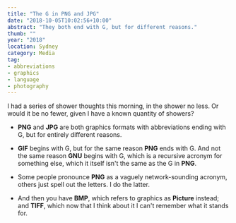 ```yaml
---
title: "The G in PNG and JPG"
date: "2018-10-05T10:02:56+10:00"
abstract: "They both end with G, but for different reasons."
thumb: ""
year: "2018"
location: Sydney
category: Media
tag:
- abbreviations
- graphics
- language
- photography
---
```

I had a series of shower thoughts this morning, in the shower no less. Or would it be no fewer, given I have a known quantity of showers?

* **PNG** and **JPG** are both graphics formats with abbreviations ending with G, but for entirely different reasons.

* **GIF** begins with G, but for the same reason **PNG** ends with G. And not the same reason **GNU** begins with G, which is a recursive acronym for something else, which it itself isn't the same as the G in **PNG**.

* Some people pronounce **PNG** as a vaguely network-sounding acronym, others just spell out the letters. I do the latter.

* And then you have **BMP**, which refers to graphics as **Picture** instead; and **TIFF**, which now that I think about it I can't remember what it stands for.


